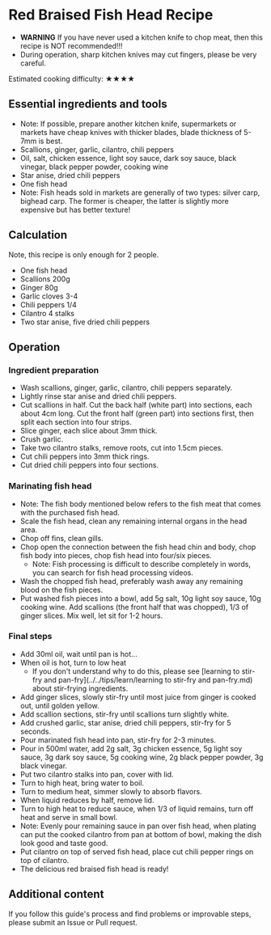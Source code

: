 # Red Braised Fish Head Recipe

- **WARNING** If you have never used a kitchen knife to chop meat, then this recipe is NOT recommended!!!
- During operation, sharp kitchen knives may cut fingers, please be very careful.

Estimated cooking difficulty: ★★★★

## Essential ingredients and tools

- Note: If possible, prepare another kitchen knife, supermarkets or markets have cheap knives with thicker blades, blade thickness of 5-7mm is best.
- Scallions, ginger, garlic, cilantro, chili peppers
- Oil, salt, chicken essence, light soy sauce, dark soy sauce, black vinegar, black pepper powder, cooking wine
- Star anise, dried chili peppers
- One fish head
- Note: Fish heads sold in markets are generally of two types: silver carp, bighead carp. The former is cheaper, the latter is slightly more expensive but has better texture!

## Calculation

Note, this recipe is only enough for 2 people.

* One fish head
* Scallions 200g
* Ginger 80g
* Garlic cloves 3-4
* Chili peppers 1/4
* Cilantro 4 stalks
* Two star anise, five dried chili peppers

## Operation

### Ingredient preparation

* Wash scallions, ginger, garlic, cilantro, chili peppers separately.
* Lightly rinse star anise and dried chili peppers.
* Cut scallions in half. Cut the back half (white part) into sections, each about 4cm long. Cut the front half (green part) into sections first, then split each section into four strips.
* Slice ginger, each slice about 3mm thick.
* Crush garlic.
* Take two cilantro stalks, remove roots, cut into 1.5cm pieces.
* Cut chili peppers into 3mm thick rings.
* Cut dried chili peppers into four sections.

### Marinating fish head

* Note: The fish body mentioned below refers to the fish meat that comes with the purchased fish head.
* Scale the fish head, clean any remaining internal organs in the head area.
* Chop off fins, clean gills.
* Chop open the connection between the fish head chin and body, chop fish body into pieces, chop fish head into four/six pieces.
  * Note: Fish processing is difficult to describe completely in words, you can search for fish head processing videos.
* Wash the chopped fish head, preferably wash away any remaining blood on the fish pieces.
* Put washed fish pieces into a bowl, add 5g salt, 10g light soy sauce, 10g cooking wine. Add scallions (the front half that was chopped), 1/3 of ginger slices. Mix well, let sit for 1-2 hours.

### Final steps

* Add 30ml oil, wait until pan is hot...
* When oil is hot, turn to low heat
  * If you don't understand why to do this, please see [learning to stir-fry and pan-fry](../../tips/learn/learning to stir-fry and pan-fry.md) about stir-frying ingredients.
* Add ginger slices, slowly stir-fry until most juice from ginger is cooked out, until golden yellow.
* Add scallion sections, stir-fry until scallions turn slightly white.
* Add crushed garlic, star anise, dried chili peppers, stir-fry for 5 seconds.
* Pour marinated fish head into pan, stir-fry for 2-3 minutes.
* Pour in 500ml water, add 2g salt, 3g chicken essence, 5g light soy sauce, 3g dark soy sauce, 5g cooking wine, 2g black pepper powder, 3g black vinegar.
* Put two cilantro stalks into pan, cover with lid.
* Turn to high heat, bring water to boil.
* Turn to medium heat, simmer slowly to absorb flavors.
* When liquid reduces by half, remove lid.
* Turn to high heat to reduce sauce, when 1/3 of liquid remains, turn off heat and serve in small bowl.
* Note: Evenly pour remaining sauce in pan over fish head, when plating can put the cooked cilantro from pan at bottom of bowl, making the dish look good and taste good.
* Put cilantro on top of served fish head, place cut chili pepper rings on top of cilantro.
* The delicious red braised fish head is ready!

## Additional content

If you follow this guide's process and find problems or improvable steps, please submit an Issue or Pull request.
